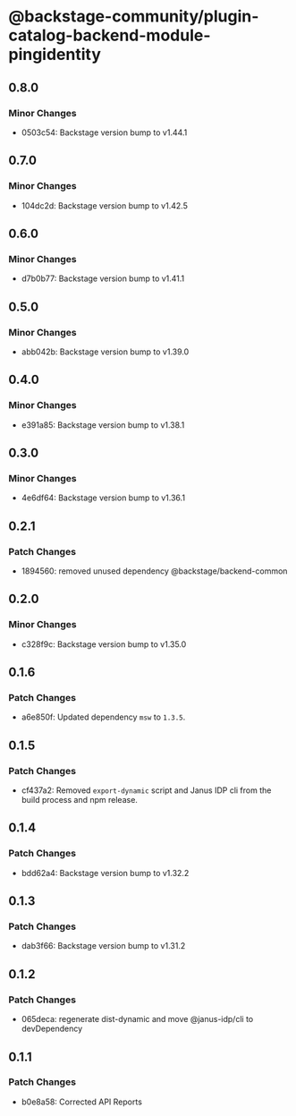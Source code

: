 # @backstage-community/plugin-catalog-backend-module-pingidentity

## 0.8.0

### Minor Changes

- 0503c54: Backstage version bump to v1.44.1

## 0.7.0

### Minor Changes

- 104dc2d: Backstage version bump to v1.42.5

## 0.6.0

### Minor Changes

- d7b0b77: Backstage version bump to v1.41.1

## 0.5.0

### Minor Changes

- abb042b: Backstage version bump to v1.39.0

## 0.4.0

### Minor Changes

- e391a85: Backstage version bump to v1.38.1

## 0.3.0

### Minor Changes

- 4e6df64: Backstage version bump to v1.36.1

## 0.2.1

### Patch Changes

- 1894560: removed unused dependency @backstage/backend-common

## 0.2.0

### Minor Changes

- c328f9c: Backstage version bump to v1.35.0

## 0.1.6

### Patch Changes

- a6e850f: Updated dependency `msw` to `1.3.5`.

## 0.1.5

### Patch Changes

- cf437a2: Removed `export-dynamic` script and Janus IDP cli from the build process and npm release.

## 0.1.4

### Patch Changes

- bdd62a4: Backstage version bump to v1.32.2

## 0.1.3

### Patch Changes

- dab3f66: Backstage version bump to v1.31.2

## 0.1.2

### Patch Changes

- 065deca: regenerate dist-dynamic and move @janus-idp/cli to devDependency

## 0.1.1

### Patch Changes

- b0e8a58: Corrected API Reports
